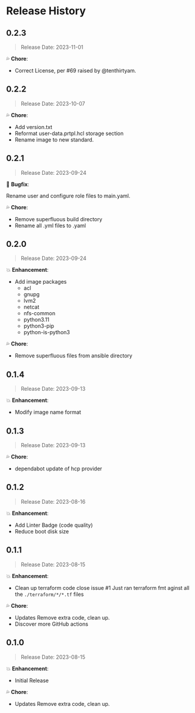 # Release History

## 0.2.3

> Release Date: 2023-11-01

:sweat_drops: **Chore**:

- Correct License, per #69 raised by @tenthirtyam.

## 0.2.2

> Release Date: 2023-10-07

:sweat_drops: **Chore**:

- Add version.txt
- Reformat user-data.prtpl.hcl storage section
- Rename image to new standard.

## 0.2.1

> Release Date: 2023-09-24

:bug: **Bugfix**:

Rename user and configure role files to main.yaml.

:sweat_drops: **Chore**:

- Remove superfluous build directory
- Rename all .yml files to .yaml

## 0.2.0

> Release Date: 2023-09-24

:boom: **Enhancement**:

- Add image packages
  - acl
  - gnupg
  - lvm2
  - netcat
  - nfs-common
  - python3.11
  - python3-pip
  - python-is-python3

:sweat_drops: **Chore**:

- Remove superfluous files from ansible directory

## 0.1.4

> Release Date: 2023-09-13

:boom: **Enhancement**:

- Modify image name format

## 0.1.3

> Release Date: 2023-09-13

:sweat_drops: **Chore**:

- dependabot update of hcp provider

## 0.1.2

> Release Date: 2023-08-16

:boom: **Enhancement**:

- Add Linter Badge (code quality)
- Reduce boot disk size

## 0.1.1

> Release Date: 2023-08-15

:boom: **Enhancement**:

- Clean up terraform code close issue #1
Just ran terraform fmt aginst all the `./terraform/*/*.tf` files

:sweat_drops: **Chore**:

- Updates Remove extra code, clean up.
- Discover more GitHub actions

## 0.1.0

> Release Date: 2023-08-15

:boom: **Enhancement**:

- Initial Release

:sweat_drops: **Chore**:

- Updates Remove extra code, clean up.
